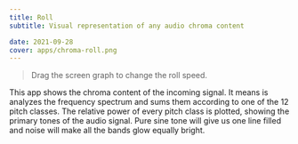 ```yaml
---
title: Roll
subtitle: Visual representation of any audio chroma content

date: 2021-09-28
cover: apps/chroma-roll.png
---
```


<client-only >
  <chroma-roll class="mb-16" />
</client-only>

> <la-info-circle /> Drag the screen graph to change the roll speed.

This app shows the chroma content of the incoming signal. It means is analyzes the frequency spectrum and sums them according to one of the 12 pitch classes. The relative power of every pitch class is plotted, showing the primary tones of the audio signal. Pure sine tone will give us one line filled and noise will make all the bands glow equally bright.
